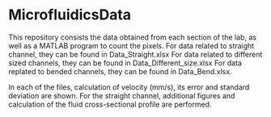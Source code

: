 # MicrofluidicsData
This repository consists the data obtained from each section of the lab, as well as a MATLAB program to count the pixels. 
For data related to straight channel, they can be found in Data_Straight.xlsx
For data related to different sized channels, they can be found in Data_Different_size.xlsx
For data replated to bended channels, they can be found in Data_Bend.xlsx.

In each of the files, calculation of velocity (mm/s), its error and standard deviation are shown. For the straight channel, additional figures and calculation of the fluid cross-sectional profile are performed. 
